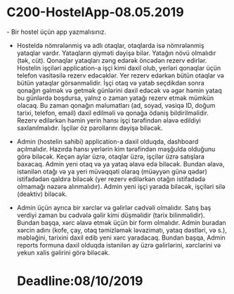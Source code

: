 # C200-HostelApp-08.05.2019
﻿- Bir hostel üçün app yazmalısınız.
- Hosteldə nömrələnmiş və adlı otaqlar, otaqlarda isə nömrələnmiş yataqlar vardır. 
  Yataqların qiyməti dəyişə bilər. Yatağın növü olmalıdır (tək, cüt). Qonaqlar 
  yataqları zəng edərək öncədən rezerv 
  edirlər. Hostelin işçiləri application-a 
  işçi kimi daxil olub, yerləri qonaqlar üçün telefon vasitəsilə rezerv edəcəklər. 
  Yer rezerv edərkən bütün otaqlar və bütün yataqlar görsənməlidir. İşçi otaq və 
  yatab seçdikdən sonra qonağın gəlmək və
  getmək günlərini daxil edəcək və əgər həmin yataq bu günlərdə boşdursa, yalnız o 
  zaman yatağı rezerv etmək mümkün olacaq. Bu zaman qonağın məlumatları (ad, soyad, 
  vəsiqə ID, doğum tarixi, telefon, email) daxil edilməli
  və qonağa ödəniş bildirilməlidir. Rezerv edilərkən həmin yerin hansı işçi 
  tərəfindən əlavə edildiyi saxlanılmalıdır. İşçilər öz parollarını dəyişə biləcək.
- Admin (hostelin sahibi) application-a daxil olduqda, dashboard açılmalıdır. 
  Hazırda hansı yerlərin kim tərəfindən məşğulda olduğunu görə biləcək. 
  Keçən aylar üzrə, otaqlar üzrə, işçilər üzrə satışlara
  baxacaq. Admin yeni otaq və ya yataq əlavə edə biləcək. Bundan əlavə, istənilən 
  otağı və ya yeri müvəqqəti olaraq (müəyyən günə qədər) istifadədən qaldıra biləcək 
  (yer rezerv edilərkən otağın istifadədə olmamağı nəzərə alınmalıdır). Admin yeni 
  işçi yarada biləcək, işçiləri silə (deaktiv) biləcək.
- Admin üçün ayrıca bir xərclər və gəlirlər cədvəli olmalıdır. Satış baş verdiyi zaman
  bu cədvələ gəlir kimi düşməlidir (tarix bilinməlidir). Bundan başqa, xərc əlavə etmək
  üçün bir form olmalıdır. Admin buradan xərcin adını (kofe, çay, otaq təmizləmək ləvazimatı, 
  yataq dəstləri, və s.), məbləğini, tarixini daxil edib yeni xərc yaradacaq.
  Bundan başqa, Admin reports formuna daxil olduqda istənilən ay üzrə gəlirlərini, xərclərini və
  yekun xalis gəlirini görə biləcək.
  
  <h1>Deadline:08/10/2019</h1>
